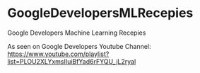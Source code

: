 # GoogleDevelopersMLRecepies
Google Developers Machine Learning Recepies

As seen on Google Developers Youtube Channel:
https://www.youtube.com/playlist?list=PLOU2XLYxmsIIuiBfYad6rFYQU_jL2ryal

